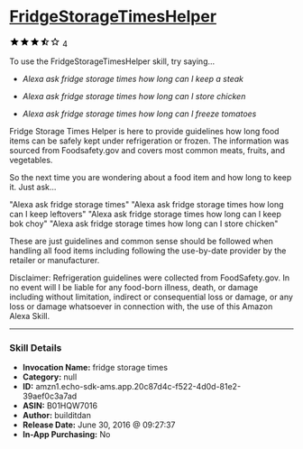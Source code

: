 # [FridgeStorageTimesHelper](http://alexa.amazon.com/#skills/amzn1.echo-sdk-ams.app.20c87d4c-f522-4d0d-81e2-39aef0c3a7ad)
![3.3 stars](../../images/ic_star_black_18dp_1x.png)![3.3 stars](../../images/ic_star_black_18dp_1x.png)![3.3 stars](../../images/ic_star_black_18dp_1x.png)![3.3 stars](../../images/ic_star_half_black_18dp_1x.png)![3.3 stars](../../images/ic_star_border_black_18dp_1x.png) 4

To use the FridgeStorageTimesHelper skill, try saying...

* *Alexa ask fridge storage times how long can I keep a steak*

* *Alexa ask fridge storage times how long can I store chicken*

* *Alexa ask fridge storage times how long can I freeze tomatoes*

Fridge Storage Times Helper is here to provide guidelines how long food items can be safely kept under refrigeration or frozen. The information was sourced from Foodsafety.gov and covers most common meats, fruits, and vegetables.  

So the next time you are wondering about a food item and how long to keep it. Just ask...

"Alexa ask fridge storage times"
"Alexa ask fridge storage times how long can I keep leftovers"
"Alexa ask fridge storage times how long can I keep bok choy"
"Alexa ask fridge storage times how long can I store chicken"

These are just guidelines and common sense should be followed when handling all food items including following the use-by-date provider by the retailer or manufacturer.

Disclaimer:  Refrigeration guidelines were collected from FoodSafety.gov. In no event will I be liable for any food-born illness, death, or damage including without limitation, indirect or consequential loss or damage, or any loss or damage whatsoever in connection with, the use of this Amazon Alexa Skill.

***

### Skill Details

* **Invocation Name:** fridge storage times
* **Category:** null
* **ID:** amzn1.echo-sdk-ams.app.20c87d4c-f522-4d0d-81e2-39aef0c3a7ad
* **ASIN:** B01HQW7016
* **Author:** builditdan
* **Release Date:** June 30, 2016 @ 09:27:37
* **In-App Purchasing:** No

